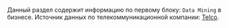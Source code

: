 Данный раздел содержит информацию по первому блоку: `Data Mining` в бизнесе.
Источник данных по телекоммуникационной компании: [Telco](https://www.kaggle.com/blastchar/telco-customer-churn).
